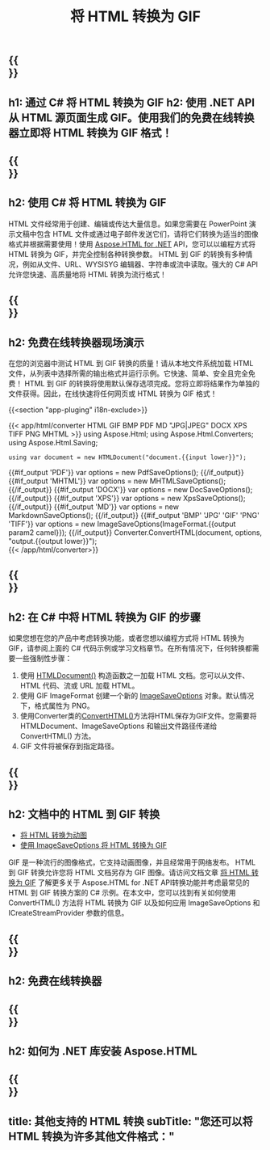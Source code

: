 ﻿---
translation: true
template: /templates/_template-conversion-child.md
title: 将 HTML 转换为 GIF
description: 在 C# 中将 HTML 转换为 GIF。在 ASP.NET 或任何 .NET 应用程序中轻松使用转换器 API。免费试用在线 HTML 到 GIF 转换器！
url: /net/conversion/html-to-gif/
family: html
platformtag: net
feature: conversion
informat: HTML
outformat: GIF
otherformats: PDF DOCX XPS JPEG PNG TIFF BMP XHTML MHTML MD
---

{{<section banner>}}
---
h1: 通过 C# 将 HTML 转换为 GIF
h2: 使用 .NET API 从 HTML 源页面生成 GIF。使用我们的免费在线转换器立即将 HTML 转换为 GIF 格式！
---

{{<section overview>}}
---
h2: 使用 C# 将 HTML 转换为 GIF
---

HTML 文件经常用于创建、编辑或传达大量信息。如果您需要在 PowerPoint 演示文稿中包含 HTML 文件或通过电子邮件发送它们，请将它们转换为适当的图像格式并根据需要使用！使用 [Aspose.HTML for .NET](https://products.aspose.com/html/net/) API，您可以以编程方式将 HTML 转换为 GIF，并完全控制各种转换参数。 HTML 到 GIF 的转换有多种情况，例如从文件、URL、WYSISYG 编辑器、字符串或流中读取。强大的 C# API 允许您快速、高质量地将 HTML 转换为流行格式！

{{<section demos>}}
---
h2: 免费在线转换器现场演示
---

在您的浏览器中测试 HTML 到 GIF 转换的质量！请从本地文件系统加载 HTML 文件，从列表中选择所需的输出格式并运行示例。它快速、简单、安全且完全免费！ HTML 到 GIF 的转换将使用默认保存选项完成。您将立即将结果作为单独的文件获得。因此，在线快速将任何网页或 HTML 转换为 GIF 格式！

{{<section "app-pluging" i18n-exclude>}}

{{< app/html/converter HTML GIF BMP PDF MD "JPG|JPEG" DOCX XPS TIFF PNG MHTML >}}
using Aspose.Html;
using Aspose.Html.Converters;
using Aspose.Html.Saving;

    using var document = new HTMLDocument("document.{{input lower}}");
{{#if_output 'PDF'}}
    var options = new PdfSaveOptions();
{{/if_output}}
{{#if_output 'MHTML'}}
    var options = new MHTMLSaveOptions();
{{/if_output}}
{{#if_output 'DOCX'}}
    var options = new DocSaveOptions();
{{/if_output}}
{{#if_output 'XPS'}}
    var options = new XpsSaveOptions();
{{/if_output}}
{{#if_output 'MD'}}
    var options = new MarkdownSaveOptions();
{{/if_output}}
{{#if_output 'BMP' 'JPG' 'GIF' 'PNG' 'TIFF'}}
    var options = new ImageSaveOptions(ImageFormat.{{output param2 camel}});
{{/if_output}}
    Converter.ConvertHTML(document, options, "output.{{output lower}}");   
{{< /app/html/converter>}} 


{{<section steps>}}
---
h2: 在 C# 中将 HTML 转换为 GIF 的步骤
---

如果您想在您的产品中考虑转换功能，或者您想以编程方式将 HTML 转换为 GIF，请参阅上面的 C# 代码示例或学习文档章节。在所有情况下，任何转换都需要一些强制性步骤：

1. 使用 [HTMLDocument()](https://reference.aspose.com/html/net/aspose.html/htmldocument/) 构造函数之一加载 HTML 文档。您可以从文件、HTML 代码、流或 URL 加载 HTML。
1. 使用 GIF ImageFormat 创建一个新的 [ImageSaveOptions](https://reference.aspose.com/html/net/aspose.html.saving/imagesaveoptions/) 对象。默认情况下，格式属性为 PNG。
1. 使用Converter类的[ConvertHTML()](https://reference.aspose.com/html/net/aspose.html.converters/converter/converthtml/)方法将HTML保存为GIF文件。您需要将 HTMLDocument、ImageSaveOptions 和输出文件路径传递给 ConvertHTML() 方法。
1. GIF 文件将被保存到指定路径。

{{<section documentation>}}
---
h2: 文档中的 HTML 到 GIF 转换
---

  - <a href="https://docs.aspose.com/html/net/converting-between-formats/html-to-gif/#convert-html-to-gif" target="_blank">将 HTML 转换为动图</a>
  - <a href="https://docs.aspose.com/html/net/converting-between-formats/html-to-gif/#convert-html-to-gif-in-c-using-imagesaveoptions" target="_blank">使用 ImageSaveOptions 将 HTML 转换为 GIF</a>

GIF 是一种流行的图像格式，它支持动画图像，并且经常用于网络发布。 HTML 到 GIF 转换允许您将 HTML 文档另存为 GIF 图像。请访问文档文章 [将 HTML 转换为 GIF](https://docs.aspose.com/html/net/converting-between-formats/html-to-gif/) 了解更多关于 Aspose.HTML for .NET API转换功能并考虑最常见的 HTML 到 GIF 转换方案的 C# 示例。在本文中，您可以找到有关如何使用 ConvertHTML() 方法将 HTML 转换为 GIF 以及如何应用 ImageSaveOptions 和 ICreateStreamProvider 参数的信息。

{{<section online-converters>}}
---
h2: 免费在线转换器
---

{{<section get-started>}}
---
h2: 如何为 .NET 库安装 Aspose.HTML
---

{{<section other-conversions>}}
---
title: 其他支持的 HTML 转换
subTitle: "您还可以将 HTML 转换为许多其他文件格式："
---